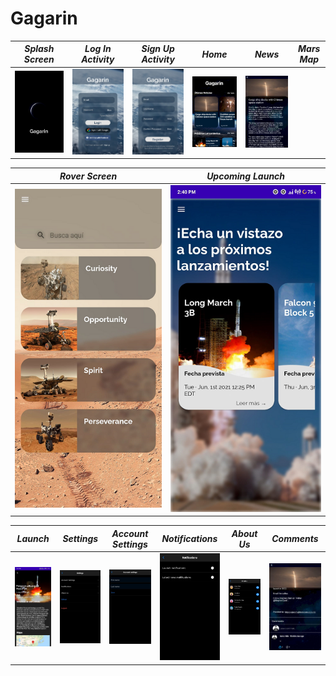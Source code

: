 # Gagarin
*Splash Screen* | *Log In Activity* | *Sign Up Activity* | *Home* | *News* | *Mars Map*
--------------|-----------------|------------------|---------------|---------------|---------------
![Splash Screen](/img/SplashScreen.png) | ![Log In Activity](/img/Login.png) | ![Sign Up Activity](/img/SignUp.png) | ![Home](/img/Home.png) | ![News](/img/News.png)

*Rover Screen* | *Upcoming Launch* 
-----------------|-----------------
![Rover Sreen](/img/RoverScreen.png) | ![Upcoming Launch](/img/ProxLanzamientos.png)

*Launch* | *Settings* | *Account Settings* | *Notifications* | *About Us* | *Comments*
-----------------|-----------------|-----------------|-----------------|-----------------|-----------------
![Launch](/img/Launch.png) | ![Settings](/img/Settings.png) | ![Account Settings](/img/AccountSettings.png) | ![Notifications](/img/Notifications.png) | ![About Us](/img/AboutUs.png) | ![Comments](/img/Comments.png)